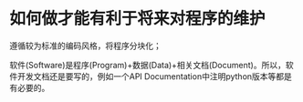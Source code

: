 # 如何做才能有利于将来对程序的维护

遵循较为标准的编码风格，将程序分块化；

软件(Software)是程序(Program)+数据(Data)+相关文档(Document)。所以，软件开发文档还是要写的，例如一个API Documentation中注明python版本等都是有必要的。
